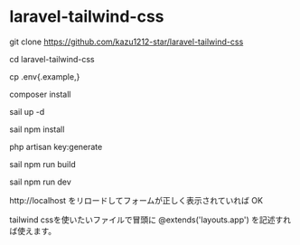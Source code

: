 # laravel-tailwind-css

git clone https://github.com/kazu1212-star/laravel-tailwind-css

cd laravel-tailwind-css

cp .env{.example,}

composer install


sail up -d

sail npm install

php artisan key:generate

sail npm run build

sail npm run dev

http://localhost をリロードしてフォームが正しく表示されていれば OK

tailwind cssを使いたいファイルで冒頭に
@extends('layouts.app') を記述すれば使えます。
